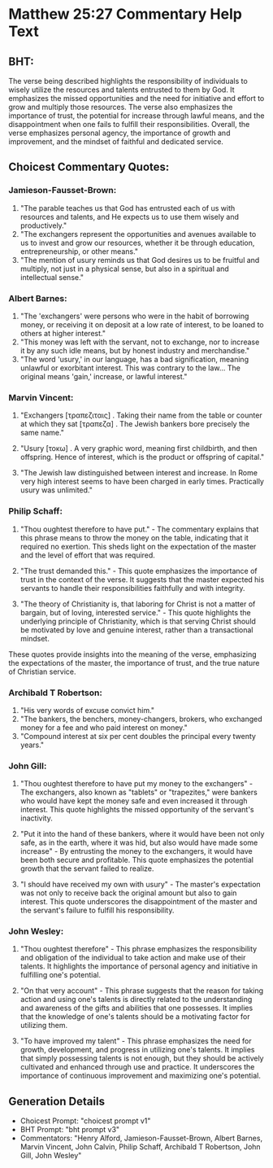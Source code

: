 # Matthew 25:27 Commentary Help Text

## BHT:
The verse being described highlights the responsibility of individuals to wisely utilize the resources and talents entrusted to them by God. It emphasizes the missed opportunities and the need for initiative and effort to grow and multiply those resources. The verse also emphasizes the importance of trust, the potential for increase through lawful means, and the disappointment when one fails to fulfill their responsibilities. Overall, the verse emphasizes personal agency, the importance of growth and improvement, and the mindset of faithful and dedicated service.

## Choicest Commentary Quotes:
### Jamieson-Fausset-Brown:
1. "The parable teaches us that God has entrusted each of us with resources and talents, and He expects us to use them wisely and productively." 
2. "The exchangers represent the opportunities and avenues available to us to invest and grow our resources, whether it be through education, entrepreneurship, or other means." 
3. "The mention of usury reminds us that God desires us to be fruitful and multiply, not just in a physical sense, but also in a spiritual and intellectual sense."

### Albert Barnes:
1. "The 'exchangers' were persons who were in the habit of borrowing money, or receiving it on deposit at a low rate of interest, to be loaned to others at higher interest."
2. "This money was left with the servant, not to exchange, nor to increase it by any such idle means, but by honest industry and merchandise."
3. "The word 'usury,' in our language, has a bad signification, meaning unlawful or exorbitant interest. This was contrary to the law... The original means 'gain,' increase, or lawful interest."

### Marvin Vincent:
1. "Exchangers [τραπεζιταις] . Taking their name from the table or counter at which they sat [τραπεζα] . The Jewish bankers bore precisely the same name." 

2. "Usury [τοκω] . A very graphic word, meaning first childbirth, and then offspring. Hence of interest, which is the product or offspring of capital."

3. "The Jewish law distinguished between interest and increase. In Rome very high interest seems to have been charged in early times. Practically usury was unlimited."

### Philip Schaff:
1. "Thou oughtest therefore to have put." - The commentary explains that this phrase means to throw the money on the table, indicating that it required no exertion. This sheds light on the expectation of the master and the level of effort that was required.

2. "The trust demanded this." - This quote emphasizes the importance of trust in the context of the verse. It suggests that the master expected his servants to handle their responsibilities faithfully and with integrity.

3. "The theory of Christianity is, that laboring for Christ is not a matter of bargain, but of loving, interested service." - This quote highlights the underlying principle of Christianity, which is that serving Christ should be motivated by love and genuine interest, rather than a transactional mindset.

These quotes provide insights into the meaning of the verse, emphasizing the expectations of the master, the importance of trust, and the true nature of Christian service.

### Archibald T Robertson:
1. "His very words of excuse convict him." 
2. "The bankers, the benchers, money-changers, brokers, who exchanged money for a fee and who paid interest on money." 
3. "Compound interest at six per cent doubles the principal every twenty years."

### John Gill:
1. "Thou oughtest therefore to have put my money to the exchangers" - The exchangers, also known as "tablets" or "trapezites," were bankers who would have kept the money safe and even increased it through interest. This quote highlights the missed opportunity of the servant's inactivity.

2. "Put it into the hand of these bankers, where it would have been not only safe, as in the earth, where it was hid, but also would have made some increase" - By entrusting the money to the exchangers, it would have been both secure and profitable. This quote emphasizes the potential growth that the servant failed to realize.

3. "I should have received my own with usury" - The master's expectation was not only to receive back the original amount but also to gain interest. This quote underscores the disappointment of the master and the servant's failure to fulfill his responsibility.

### John Wesley:
1. "Thou oughtest therefore" - This phrase emphasizes the responsibility and obligation of the individual to take action and make use of their talents. It highlights the importance of personal agency and initiative in fulfilling one's potential.

2. "On that very account" - This phrase suggests that the reason for taking action and using one's talents is directly related to the understanding and awareness of the gifts and abilities that one possesses. It implies that the knowledge of one's talents should be a motivating factor for utilizing them.

3. "To have improved my talent" - This phrase emphasizes the need for growth, development, and progress in utilizing one's talents. It implies that simply possessing talents is not enough, but they should be actively cultivated and enhanced through use and practice. It underscores the importance of continuous improvement and maximizing one's potential.


## Generation Details
- Choicest Prompt: "choicest prompt v1"
- BHT Prompt: "bht prompt v3"
- Commentators: "Henry Alford, Jamieson-Fausset-Brown, Albert Barnes, Marvin Vincent, John Calvin, Philip Schaff, Archibald T Robertson, John Gill, John Wesley"
